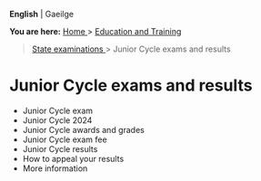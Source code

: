**English** |  Gaeilge 

**You are here:** [ Home ](/en/) > [ Education and Training ](/en/education/)
> [ State examinations ](/en/education/state-examinations/) > Junior Cycle
exams and results

#  Junior Cycle exams and results

  * Junior Cycle exam 
  * Junior Cycle 2024 
  * Junior Cycle awards and grades 
  * Junior Cycle exam fee 
  * Junior Cycle results 
  * How to appeal your results 
  * More information 
